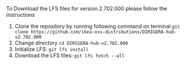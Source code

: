 To Download the LFS files for version 2.702.000 please follow the instructions

1. Clone the repository by running following command on terminal `git clone https://github.com/ikea-oss-distributions/DIRIGERA-hub-v2.702.000`
2. Change directory `cd DIRIGERA-hub-v2.702.000`
3. Initialize LFS: `git lfs install`
4. Download the LFS files: `git lfs fetch --all`
